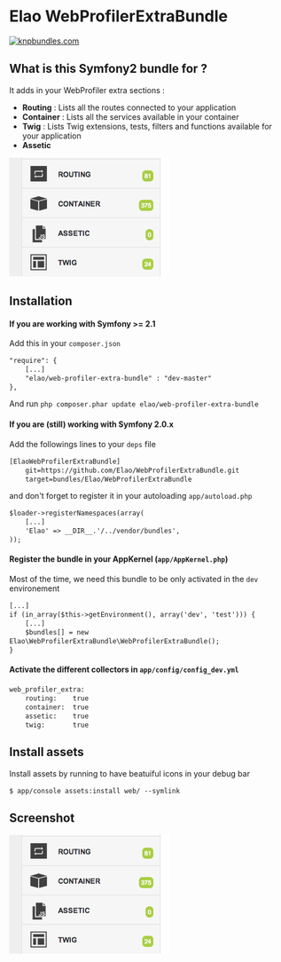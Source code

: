Elao WebProfilerExtraBundle
============

[![knpbundles.com](http://knpbundles.com/Elao/WebProfilerExtraBundle/badge)](http://knpbundles.com/Elao/WebProfilerExtraBundle)


## What is this Symfony2 bundle for ?

It adds in your WebProfiler extra sections :

+ **Routing** : Lists all the routes connected to your application
+ **Container** : Lists all the services available in your container
+ **Twig** : Lists Twig extensions, tests, filters and functions available for your application
+ **Assetic**

![WebProfilerExtraBundle](screen.png "WebProfilerExtraBundle Screenshot")


## Installation

#### If you are working with Symfony >= 2.1

Add this in your `composer.json`

    "require": {
        [...]
        "elao/web-profiler-extra-bundle" : "dev-master"
    },

And run `php composer.phar update elao/web-profiler-extra-bundle`

#### If you are (still) working with Symfony 2.0.x

Add the followings lines to your `deps` file

    [ElaoWebProfilerExtraBundle]
        git=https://github.com/Elao/WebProfilerExtraBundle.git
        target=bundles/Elao/WebProfilerExtraBundle

and don't forget to register it in your autoloading `app/autoload.php`

    $loader->registerNamespaces(array(
        [...]
        'Elao' => __DIR__.'/../vendor/bundles',
    ));


#### Register the bundle in your AppKernel (`app/AppKernel.php`)

Most of the time, we need this bundle to be only activated in the `dev` environement

    [...]
    if (in_array($this->getEnvironment(), array('dev', 'test'))) {
        [...]
        $bundles[] = new Elao\WebProfilerExtraBundle\WebProfilerExtraBundle();
    }

#### Activate the different collectors in  `app/config/config_dev.yml`

    web_profiler_extra:
        routing:    true
        container:  true
        assetic:    true
        twig:       true


## Install assets

Install assets by running to have beatuiful icons in your debug bar

    $ app/console assets:install web/ --symlink

## Screenshot

![Screenshot](screen.png)
